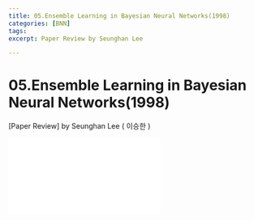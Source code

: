 ```yaml
---
title: 05.Ensemble Learning in Bayesian Neural Networks(1998)
categories: [BNN]
tags: 
excerpt: Paper Review by Seunghan Lee

---
```


05.Ensemble Learning in Bayesian Neural Networks(1998)
======================================================

[Paper Review] by Seunghan Lee ( 이승한 )

<embed src="/assets/pdf/BNN/review/[review]05.Ensemble Learning in Bayesian Neural Networks(1998).pdf#toolbar=0&navpanes=0&scrollbar=0" type="application/pdf" />